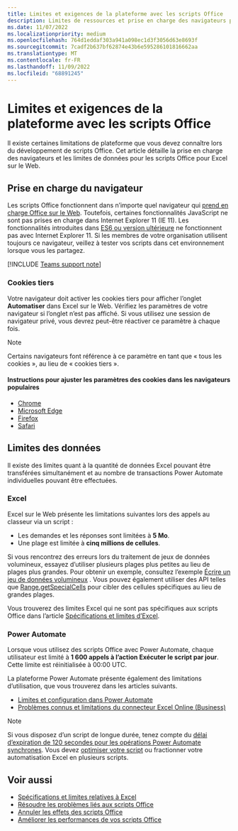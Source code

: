 ```yaml
---
title: Limites et exigences de la plateforme avec les scripts Office
description: Limites de ressources et prise en charge des navigateurs pour les scripts Office lorsqu’ils sont utilisés avec Excel sur le Web.
ms.date: 11/07/2022
ms.localizationpriority: medium
ms.openlocfilehash: 764d1eddaf303a941a098ec1d3f3056d63e8693f
ms.sourcegitcommit: 7cadf2b637bf62874e43b6e595286101816662aa
ms.translationtype: MT
ms.contentlocale: fr-FR
ms.lasthandoff: 11/09/2022
ms.locfileid: "68891245"
---
```

# <a name="platform-limits-and-requirements-with-office-scripts"></a>Limites et exigences de la plateforme avec les scripts Office

Il existe certaines limitations de plateforme que vous devez connaître lors du développement de scripts Office. Cet article détaille la prise en charge des navigateurs et les limites de données pour les scripts Office pour Excel sur le Web.

## <a name="browser-support"></a>Prise en charge du navigateur

Les scripts Office fonctionnent dans n’importe quel navigateur qui [prend en charge Office sur le Web](https://support.microsoft.com/office/ad1303e0-a318-47aa-b409-d3a5eb44e452). Toutefois, certaines fonctionnalités JavaScript ne sont pas prises en charge dans Internet Explorer 11 (IE 11). Les fonctionnalités introduites dans [ES6 ou version ultérieure](https://www.w3schools.com/Js/js_es6.asp) ne fonctionnent pas avec Internet Explorer 11. Si les membres de votre organisation utilisent toujours ce navigateur, veillez à tester vos scripts dans cet environnement lorsque vous les partagez.

[!INCLUDE [Teams support note](../includes/teams-support-note.md)]

### <a name="third-party-cookies"></a>Cookies tiers

Votre navigateur doit activer les cookies tiers pour afficher l’onglet **Automatiser** dans Excel sur le Web. Vérifiez les paramètres de votre navigateur si l’onglet n’est pas affiché. Si vous utilisez une session de navigateur privé, vous devrez peut-être réactiver ce paramètre à chaque fois.

> [!NOTE]
> Certains navigateurs font référence à ce paramètre en tant que « tous les cookies », au lieu de « cookies tiers ».

#### <a name="instructions-for-adjusting-cookie-settings-in-popular-browsers"></a>Instructions pour ajuster les paramètres des cookies dans les navigateurs populaires

- [Chrome](https://support.google.com/chrome/answer/95647)
- [Microsoft Edge](https://support.microsoft.com/microsoft-edge/597f04f2-c0ce-f08c-7c2b-541086362bd2)
- [Firefox](https://support.mozilla.org/kb/disable-third-party-cookies)
- [Safari](https://support.apple.com/guide/safari/manage-cookies-and-website-data-sfri11471/mac)

## <a name="data-limits"></a>Limites des données

Il existe des limites quant à la quantité de données Excel pouvant être transférées simultanément et au nombre de transactions Power Automate individuelles pouvant être effectuées.

### <a name="excel"></a>Excel

Excel sur le Web présente les limitations suivantes lors des appels au classeur via un script :

- Les demandes et les réponses sont limitées à **5 Mo**.
- Une plage est limitée à **cinq millions de cellules**.

Si vous rencontrez des erreurs lors du traitement de jeux de données volumineux, essayez d’utiliser plusieurs plages plus petites au lieu de plages plus grandes. Pour obtenir un exemple, consultez l’exemple [Écrire un jeu de données volumineux](../resources/samples/write-large-dataset.md) . Vous pouvez également utiliser des API telles que [Range.getSpecialCells](/javascript/api/office-scripts/excelscript/excelscript.range#excelscript-excelscript-range-getspecialcells-member(1)) pour cibler des cellules spécifiques au lieu de grandes plages.

Vous trouverez des limites Excel qui ne sont pas spécifiques aux scripts Office dans l’article [Spécifications et limites d’Excel](https://support.microsoft.com/office/excel-specifications-and-limits-1672b34d-7043-467e-8e27-269d656771c3).

### <a name="power-automate"></a>Power Automate

Lorsque vous utilisez des scripts Office avec Power Automate, chaque utilisateur est limité à **1 600 appels à l’action Exécuter le script par jour**. Cette limite est réinitialisée à 00:00 UTC.

La plateforme Power Automate présente également des limitations d’utilisation, que vous trouverez dans les articles suivants.

- [Limites et configuration dans Power Automate](/power-automate/limits-and-config)
- [Problèmes connus et limitations du connecteur Excel Online (Business)](/connectors/excelonlinebusiness/#known-issues-and-limitations)

> [!NOTE]
> Si vous disposez d’un script de longue durée, tenez compte du [délai d’expiration de 120 secondes pour les opérations Power Automate synchrones](/power-automate/limits-and-config#timeout). Vous devez [optimiser votre script](../develop/web-client-performance.md) ou fractionner votre automatisation Excel en plusieurs scripts.

## <a name="see-also"></a>Voir aussi

- [Spécifications et limites relatives à Excel](https://support.microsoft.com/office/excel-specifications-and-limits-1672b34d-7043-467e-8e27-269d656771c3)
- [Résoudre les problèmes liés aux scripts Office](troubleshooting.md)
- [Annuler les effets des scripts Office](undo.md)
- [Améliorer les performances de vos scripts Office](../develop/web-client-performance.md)
